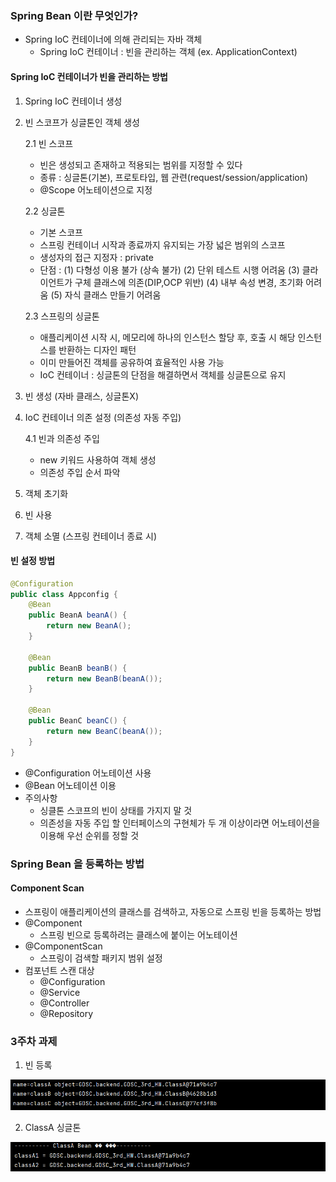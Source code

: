 ### Spring Bean 이란 무엇인가?
- Spring IoC 컨테이너에 의해 관리되는 자바 객체
    - Spring IoC 컨테이너 : 빈을 관리하는 객체 (ex. ApplicationContext)

#### Spring IoC 컨테이너가 빈을 관리하는 방법
1. Spring IoC 컨테이너 생성
2. 빈 스코프가 싱글톤인 객체 생성


    2.1 빈 스코프
    - 빈은 생성되고 존재하고 적용되는 범위를 지정할 수 있다
    - 종류 : 싱글톤(기본), 프로토타입, 웹 관련(request/session/application)
    - @Scope 어노테이션으로 지정

    2.2 싱글톤
    - 기본 스코프
    - 스프링 컨테이너 시작과 종료까지 유지되는 가장 넓은 범위의 스코프
    - 생성자의 접근 지정자 : private
    - 단점 : (1) 다형성 이용 불가 (상속 불가)
            (2) 단위 테스트 시행 어려움
            (3) 클라이언트가 구체 클래스에 의존(DIP,OCP 위반)
            (4) 내부 속성 변경, 초기화 어려움
            (5) 자식 클래스 만들기 어려움

    2.3 스프링의 싱글톤
    - 애플리케이션 시작 시, 메모리에 하나의 인스턴스 할당 후, 호출 시 해당 인스턴스를 반환하는 디자인 패턴
    - 이미 만들어진 객체를 공유하여 효율적인 사용 가능
    - IoC 컨테이너 : 싱글톤의 단점을 해결하면서 객체를 싱글톤으로 유지


3. 빈 생성 (자바 클래스, 싱글톤X)
4. IoC 컨테이너 의존 설정 (의존성 자동 주입)
    

    4.1 빈과 의존성 주입
    - new 키워드 사용하여 객체 생성
    - 의존성 주입 순서 파악


5. 객체 초기화
6. 빈 사용
7. 객체 소멸 (스프링 컨테이너 종료 시)

#### 빈 설정 방법
```java
@Configuration
public class Appconfig {
    @Bean
    public BeanA beanA() {
        return new BeanA();
    }

    @Bean
    public BeanB beanB() {
        return new BeanB(beanA());
    }

    @Bean
    public BeanC beanC() {
        return new BeanC(beanA());
    }
}
```
- @Configuration 어노테이션 사용
- @Bean 어노테이션 이용
- 주의사항
  - 싱클톤 스코프의 빈이 상태를 가지지 말 것
  - 의존성을 자동 주입 할 인터페이스의 구현체가 두 개 이상이라면 어노테이션을 이용해 우선 순위를 정할 것

<!------------------------------------------------>
<!------------------------------------------------>

### Spring Bean 을 등록하는 방법
#### Component Scan
- 스프링이 애플리케이션의 클래스를 검색하고, 자동으로 스프링 빈을 등록하는 방법
- @Component
  - 스프링 빈으로 등록하려는 클래스에 붙이는 어노테이션
- @ComponentScan
  - 스프링이 검색할 패키지 범위 설정
- 컴포넌트 스캔 대상
  - @Configuration
  - @Service
  - @Controller
  - @Repository

<!------------------------------------------------>
<!------------------------------------------------>
### 3주차 과제
1. 빈 등록

![componentscan](GDSC_3rd_HW/componentscan.png)


2. ClassA 싱글톤

![singleton](GDSC_3rd_HW/singleton.png)
